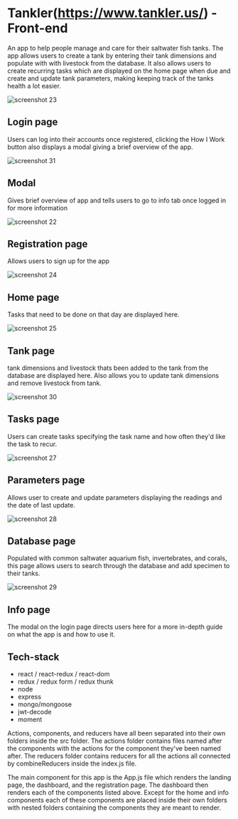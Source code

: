 # Tankler(https://www.tankler.us/) - Front-end 
 An app to help people manage and care for their saltwater fish tanks. The app allows users to create a tank by entering their tank dimensions and populate with with livestock from the database. It also allows users to create recurring tasks which are displayed on the home page when due and create and update tank parameters, making keeping track of the tanks health a lot easier.

![screenshot 23](https://user-images.githubusercontent.com/36980730/41165480-c928b39a-6b0b-11e8-88a1-c3a59f5b117d.png)
## Login page 
Users can log into their accounts once registered, clicking the How I Work button also displays a modal giving a brief overview of the app.

![screenshot 31](https://user-images.githubusercontent.com/36980730/41176686-5b227128-6b2f-11e8-8c7e-18238f038c76.png)
## Modal 
 Gives brief overview of app and tells users to go to info tab once logged in for more information

![screenshot 22](https://user-images.githubusercontent.com/36980730/41165074-af6f6ee0-6b0a-11e8-9f0d-660fe3e5c651.png)
## Registration page 
 Allows users to sign up for the app

![screenshot 24](https://user-images.githubusercontent.com/36980730/41165590-0a2a1884-6b0c-11e8-8780-89056b34a46c.png)
## Home page 
 Tasks that need to be done on that day are displayed here.

![screenshot 25](https://user-images.githubusercontent.com/36980730/41165717-56cd043a-6b0c-11e8-9238-a68d1dc9491f.png)
## Tank page 
 tank dimensions and livestock thats been added to the tank from the database are displayed here. Also allows you to update tank dimensions and remove livestock from tank.

![screenshot 30](https://user-images.githubusercontent.com/36980730/41166627-bede690e-6b0e-11e8-9210-5128affcc823.png)
## Tasks page 
 Users can create tasks specifying the task name and how often they'd like the task to recur.

![screenshot 27](https://user-images.githubusercontent.com/36980730/41166315-ea2d3d20-6b0d-11e8-9f75-b9f1f1f50053.png)
## Parameters page 
 Allows user to create and update parameters displaying the readings and the date of last update.

![screenshot 28](https://user-images.githubusercontent.com/36980730/41166416-324fd04a-6b0e-11e8-8807-851be70005e6.png)
## Database page 
 Populated with common saltwater aquarium fish, invertebrates, and corals, this page allows users to search through the database and add specimen to their tanks.

![screenshot 29](https://user-images.githubusercontent.com/36980730/41166420-342450da-6b0e-11e8-8a53-ef35617bc920.png)
## Info page 
 The modal on the login page directs users here for a more in-depth guide on what the app is and how to use it.

## Tech-stack
- react / react-redux / react-dom
- redux / redux form / redux thunk
- node
- express
- mongo/mongoose
- jwt-decode
- moment

Actions, components, and reducers have all been separated into their own folders inside the src folder. The actions folder contains files named after the components with the actions for the component they've been named after. The reducers folder contains reducers for all the actions all connected by combineReducers inside the index.js file.

The main component for this app is the App.js file which renders the landing page, the dashboard, and the registration page. The dashboard then renders each of the components listed above. Except for the home and info components each of these components are placed inside their own folders with nested folders containing the components they are meant to render.
